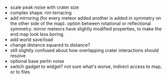 - scale peak noise with crater size
- complex shape: rim terracing
- add mirroring (for every meteor added another is added in symmetry on the other side of the map). option between rotational or reflectional symmetry. mirror meteors have slightly modified properties, to make the end map look less boring.
- add world save/load
- change distance squared to distance?
- still slightly confused about how overlapping crater interactions should resolve
- optional base perlin noise
- switch gadget to widget? not sure what's worse, indirect access to map, or to files